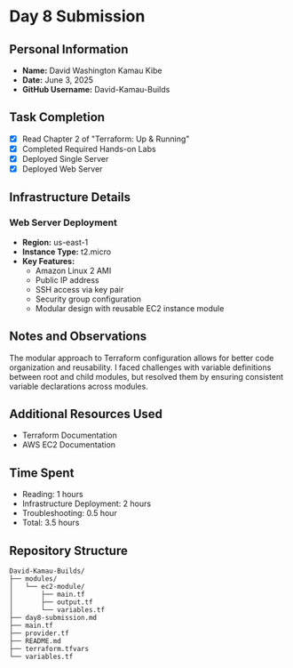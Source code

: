 # Day 8 Submission

## Personal Information
- **Name:** David Washington Kamau Kibe
- **Date:** June 3, 2025
- **GitHub Username:** David-Kamau-Builds

## Task Completion
- [x] Read Chapter 2 of "Terraform: Up & Running"
- [x] Completed Required Hands-on Labs
- [x] Deployed Single Server
- [x] Deployed Web Server

## Infrastructure Details

### Web Server Deployment
- **Region:** us-east-1
- **Instance Type:** t2.micro
- **Key Features:** 
  - Amazon Linux 2 AMI
  - Public IP address
  - SSH access via key pair
  - Security group configuration
  - Modular design with reusable EC2 instance module

## Notes and Observations
The modular approach to Terraform configuration allows for better code organization and reusability. I faced challenges with variable definitions between root and child modules, but resolved them by ensuring consistent variable declarations across modules.

## Additional Resources Used
- Terraform Documentation
- AWS EC2 Documentation

## Time Spent
- Reading: 1 hours
- Infrastructure Deployment: 2 hours
- Troubleshooting: 0.5 hour
- Total: 3.5 hours

## Repository Structure
```
David-Kamau-Builds/
├── modules/
│   └── ec2-module/
│       ├── main.tf
│       ├── output.tf
│       └── variables.tf
├── day8-submission.md
├── main.tf
├── provider.tf
├── README.md
├── terraform.tfvars
└── variables.tf
```